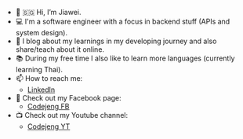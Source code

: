 - 👋 🇸🇬 Hi, I’m Jiawei.
- 💻 I'm a software engineer with a focus in backend stuff (APIs and system design).
- 🌱 I blog about my learnings in my developing journey and also share/teach about it online.
- 📚 During my free time I also like to learn more languages (currently learning Thai).
- 📫 How to reach me:
  - [LinkedIn](https://www.linkedin.com/in/jiaweijwjw/ "jiawei's linkedin")
- 📘 Check out my Facebook page:
  - [Codejeng FB](https://www.facebook.com/codejeeng "jiawei's facebook page")
- 📺 Check out my Youtube channel:
  - [Codejeng YT](https://www.youtube.com/@codejeng "jiawei's youtube channel")

<!---
jiaweijwjw/jiaweijwjw is a ✨ special ✨ repository because its `README.md` (this file) appears on your GitHub profile.
You can click the Preview link to take a look at your changes.
--->
